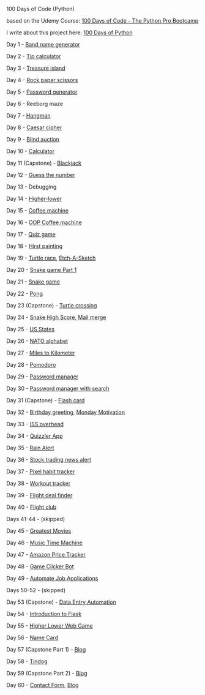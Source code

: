 100 Days of Code (Python) 

based on the Udemy Course: [100 Days of Code - The Python Pro Bootcamp](https://www.udemy.com/course/100-days-of-code/)

I write about this project here:  [100 Days of Python](https://maryletteroa.github.io/project/2021/06/02/hundred-days-of-python.html)

Day 1 - [Band name generator](https://replit.com/@maryletteroa/band-name-generator)

Day 2 - [Tip calculator](https://replit.com/@maryletteroa/tip-calculator)

Day 3 - [Treasure island](https://replit.com/@maryletteroa/treasure-island)

Day 4 - [Rock paper scissors](https://replit.com/@maryletteroa/rock-paper-scissors)

Day 5 - [Password generator](https://replit.com/@maryletteroa/password-generator)

Day 6 - Reeborg maze

Day 7 - [Hangman](https://replit.com/@maryletteroa/hangman)

Day 8 - [Caesar cipher](https://replit.com/@maryletteroa/caesar-cipher)

Day 9 - [Blind auction](https://replit.com/@maryletteroa/blind-auction)

Day 10 - [Calculator](https://replit.com/@maryletteroa/calculator)

Day 11 (Capstone) - [Blackjack](https://replit.com/@maryletteroa/blackjack)

Day 12 - [Guess the number](https://replit.com/@maryletteroa/guess-the-number)

Day 13 - Debugging

Day 14 - [Higher-lower](https://replit.com/@maryletteroa/higher-lower)

Day 15 - [Coffee machine](https://replit.com/@maryletteroa/coffee-machine)

Day 16 - [OOP Coffee machine](https://replit.com/@maryletteroa/oop-coffee-machine)

Day 17 - [Quiz game](https://replit.com/@maryletteroa/quiz-game)

Day 18 - [Hirst painting](https://replit.com/@maryletteroa/hirst-painting)

Day 19 - [Turtle race](https://replit.com/@maryletteroa/turtle-race), [Etch-A-Sketch](https://replit.com/@maryletteroa/etch-a-sketch)

Day 20 - [Snake game Part 1](https://replit.com/@maryletteroa/snake-game-part-1)

Day 21 - [Snake game](https://replit.com/@maryletteroa/snake-game)

Day 22 - [Pong](https://replit.com/@maryletteroa/pong)

Day 23 (Capstone) - [Turtle crossing](https://replit.com/@maryletteroa/turtle-crossing)

Day 24 - [Snake High Score](https://replit.com/@maryletteroa/snake-high-score), [Mail merge](https://replit.com/@maryletteroa/mail-merge)

Day 25 - [US States](https://replit.com/@maryletteroa/us-states)

Day 26 - [NATO alphabet](https://replit.com/@maryletteroa/nato-alphabet)

Day 27 - [Miles to Kilometer](https://replit.com/@maryletteroa/miles-to-kilometer)

Day 28 - [Pomodoro](https://replit.com/@maryletteroa/pomodoro)

Day 29 - [Password manager](https://replit.com/@maryletteroa/password-manager)

Day 30 - [Password manager with search](https://replit.com/@maryletteroa/password-manager-with-search)

Day 31 (Capstone) - [Flash card](https://replit.com/@maryletteroa/flash-card)

Day 32 - [Birthday greeting](https://replit.com/@maryletteroa/birthday-greeting), [Monday Motivation](https://replit.com/@maryletteroa/monday-motivation)

Day 33 - [ISS overhead](https://replit.com/@maryletteroa/iss-overhead)

Day 34 - [Quizzler App](https://replit.com/@maryletteroa/quizzler-app)

Day 35 - [Rain Alert](https://replit.com/@maryletteroa/rain-alert)

Day 36 - [Stock trading news alert](https://replit.com/@maryletteroa/stock-trading-news-alert)

Day 37 - [Pixel habit tracker](https://replit.com/@maryletteroa/pixela-habit-tracker)

Day 38 - [Workout tracker](https://replit.com/@maryletteroa/workout-tracker)

Day 39 - [Flight deal finder](https://replit.com/@maryletteroa/flight-deal-finder)

Day 40 - [Flight club](https://replit.com/@maryletteroa/flight-club)

Days 41-44 - (skipped)

Day 45 - [Greatest Movies](https://replit.com/@maryletteroa/greatest-movies)

Day 46 - [Music Time Machine](https://replit.com/@maryletteroa/music-time-machine)

Day 47 - [Amazon Price Tracker](https://replit.com/@maryletteroa/amazon-price-tracker)

Day 48 - [Game Clicker Bot](https://replit.com/@maryletteroa/game-cliker-bot)

Day 49 - [Automate Job Applications](https://replit.com/@maryletteroa/automate-job-applications)

Days 50-52 - (skipped)

Day 53 (Capstone) - [Data Entry Automation](https://replit.com/@maryletteroa/data-entry-automation)

Day 54 - [Introduction to Flask](https://replit.com/@maryletteroa/introduction-to-flask)

Day 55 - [Higher Lower Web Game](https://replit.com/@maryletteroa/higher-lower-game-web)

Day 56 - [Name Card](https://replit.com/@maryletteroa/name-card)

Day 57 (Capstone Part 1) - [Blog](https://replit.com/@maryletteroa/blog)

Day 58 - [Tindog](https://maryletteroa.github.io/tindog)

Day 59 (Capstone Part 2) - [Blog](https://dawn-leaf-1474.herokuapp.com)

Day 60 - [Contact Form](https://replit.com/@maryletteroa/contact-form), [Blog](https://dawn-leaf-1474.herokuapp.com)